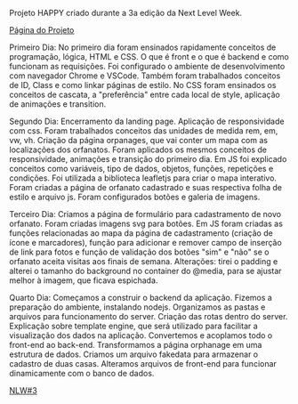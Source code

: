 Projeto HAPPY criado durante a 3a edição da Next Level Week.

<a href="https://staelsabrina.github.io/next_level_week/index.html">Página do Projeto</a><br>

Primeiro Dia:
No primeiro dia foram ensinados rapidamente conceitos de programação, lógica, HTML e CSS. O que é front e o que é backend e como funcionam as requisições. Foi configurado o ambiente de desenvolvimento com navegador Chrome e VSCode.
Também foram trabalhados conceitos de ID, Class e como linkar páginas de estilo. No CSS foram ensinados os conceitos de cascata, a "preferência" entre cada local de style, aplicação de animações e transition.


Segundo Dia:
Encerramento da landing page. Aplicação de responsividade com css. Foram trabalhados conceitos das unidades de medida rem, em, vw, vh. Criação da página orpanages, que vai conter um mapa com as localizações dos orfanatos. Foram aplicados os mesmos conceitos de responsividade, animações e transição do primeiro dia.
Em JS foi explicado conceitos como variáveis, tipo de dados, objetos, funções, repetições e condições. Foi utilizada a biblioteca leafletjs para criar o mapa interativo. Foram criadas a página de orfanato cadastrado e suas respectiva folha de estilo e arquivo js. Foram configurados botões e galeria de imagens.

Terceiro Dia:
Criamos a página de formulário para cadastramento de novo orfanato. Foram criadas imagens svg para botões. Em JS foram criadas as funções relacionadas ao mapa da página de cadastramento (criação de ícone e marcadores), função para adicionar e remover campo de inserção de link para fotos e função de validação dos botões "sim" e "não" se o orfanato aceita visitas aos finais de semana.
Alterações: tirei o padding e alterei o tamanho do background no container do @media, para se ajustar melhor à imagem, que ficava espichada.

Quarto Dia:
Começamos a construir o backend da aplicação. Fizemos a preparação do ambiente, instalando nodejs. Organizamos as pastas e arquivos para funcionamento do server. Criação das rotas dentro do server. Explicação sobre template engine, que será utilizado para facilitar a visualização dos dados na aplicação. Convertemos e acoplamos todo o front-end ao back-end. Transformamos a página orphanage em uma estrutura de dados. Criamos um arquivo fakedata para armazenar o cadastro de duas casas. Alteramos arquivos de front-end para funcionar dinamicamente com o banco de dados.

<a href="https://nextlevelweek.com/">NLW#3</a>


